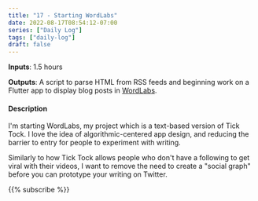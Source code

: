 ```yaml
---
title: "17 - Starting WordLabs"
date: 2022-08-17T08:54:12-07:00
series: ["Daily Log"]
tags: ["daily-log"]
draft: false
---
```

**Inputs**: 1.5 hours

**Outputs**: A script to parse HTML from RSS feeds and beginning work on a Flutter app to display blog posts in [WordLabs](https://github.com/evanaze/wordlabs).

#### Description

I'm starting WordLabs, my project which is a text-based version of Tick Tock. I love the idea of algorithmic-centered app design, and reducing the barrier to entry for people to experiment with writing.

Similarly to how Tick Tock allows people who don't have a following to get viral with their videos, I want to remove the need to create a "social graph" before you can prototype your writing on Twitter.

{{% subscribe %}}
